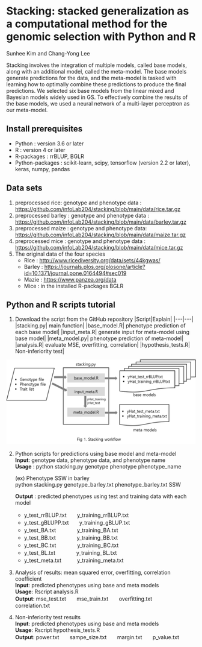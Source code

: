 # Stacking: stacked generalization as a computational method for the genomic selection with Python and R
Sunhee Kim and Chang-Yong Lee

Stacking involves the integration of multiple models, called base models, along with an additional model, called the meta-model. The base models generate predictions for the data, and the meta-model is tasked with learning how to optimally combine these predictions to produce the final predictions. We selected six base models from the linear mixed and Bayesian models widely used in GS. To effectively combine the results of the base models, we used a neural network of a multi-layer perceptron as our meta-model. 

## Install prerequisites 
* Python : version 3.6 or later
* R : version 4 or later
* R-packages : rrBLUP, BGLR
* Python-packages : scikit-learn, scipy, tensorflow (version 2.2 or later), keras, numpy, pandas 

## Data sets
1.	preprocessed rice: genotype and phenotype data : https://github.com/infoLab204/stacking/blob/main/data/rice.tar.gz
2.	preprocessed barley : genotype and phenotype data : https://github.com/infoLab204/stacking/blob/main/data/barley.tar.gz
3.	preprocessed maize : genotype and phenotype data: https://github.com/infoLab204/stacking/blob/main/data/maize.tar.gz
4.	preprocessed mice : genotype and phenotype data : https://github.com/infoLab204/stacking/blob/main/data/mice.tar.gz
5. The original data of the four species
    * Rice :  http://www.ricediversity.org/data/sets/44kgwas/ 
    * Barley : https://journals.plos.org/plosone/article?id=10.1371/journal.pone.0164494#sec019
    * Mazie : https://www.panzea.org/data
    * Mice : in the installed R-packages BGLR


## Python and R scripts tutorial

1.	Download the script from the GitHub repository
    |Script|Explain|
  	 |---|---|
  	 |stacking.py| main function|
  	 |base_model.R| phenotype prediction of each base model|
  	 |input_meta.R| generate input for meta-model using base model|
  	 |meta_model.py| phenotype prediction of meta-model|
  	 |analysis.R| evaluate MSE, overfitting, correlation|
  	 |hypothesis_tests.R| Non-inferiority test|

![flowchart ](./readme_1.png)



2.	Python scripts for predictions using base model and meta-model    
    **Input**: genotype data, phenotype data, and phenotype name    
    **Usage** : python stacking.py genotype phenotype phenotype_name
  	
  	 (ex) Phenotype SSW in barley       
            python stacking.py genotype_barley.txt phenotype_barley.txt SSW    

    **Output** : predicted phenotypes using test and training data with each model    
       * y_test_rrBLUP.txt　　y_training_rrBLUP.txt    
       * y_test_gBLUPP.txt　　y_training_gBLUP.txt    
       * y_test_BA.txt　　　　y_training_BA.txt    
       * y_test_BB.txt　　　　y_training_BB.txt    
       * y_test_BC.txt　　　　y_training_BC.txt    
       * y_test_BL.txt　　　　y_training_BL.txt    
       * y_test_meta.txt　　　y_training_meta.txt    

   
3.	Analysis of results: mean squared error, overfitting, correlation coefficient    
**Input**: predicted phenotypes using base and meta models    
**Usage**: Rscript analysis.R   
**Output**: mse_test.txt　　mse_train.txt　　overfitting.txt　　correlation.txt    

4.	Non-inferiority test results    
**Input**: predicted phenotypes using base and meta models    
**Usage**: Rscript hypothesis_tests.R    
**Output**: power.txt　　sampe_size.txt　　margin.txt　　p_value.txt    

